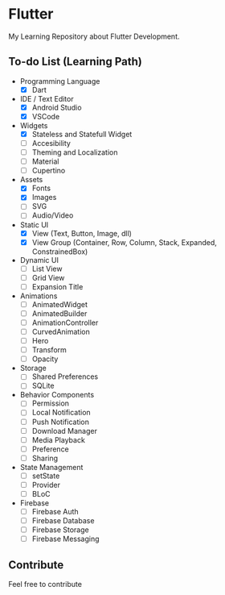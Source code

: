 # Flutter

My Learning Repository about Flutter Development.

## To-do List (Learning Path)

- Programming Language
  - [x] Dart
- IDE / Text Editor
  - [x] Android Studio
  - [x] VSCode
- Widgets
  - [x] Stateless and Statefull Widget
  - [ ] Accesibility
  - [ ] Theming and Localization
  - [ ] Material
  - [ ] Cupertino
- Assets
  - [x] Fonts
  - [x] Images
  - [ ] SVG
  - [ ] Audio/Video
- Static UI
  - [x] View (Text, Button, Image, dll)
  - [x] View Group (Container, Row, Column, Stack, Expanded, ConstrainedBox)
- Dynamic UI
  - [ ] List View
  - [ ] Grid View
  - [ ] Expansion Title
- Animations
  - [ ] AnimatedWidget
  - [ ] AnimatedBuilder
  - [ ] AnimationController
  - [ ] CurvedAnimation
  - [ ] Hero
  - [ ] Transform
  - [ ] Opacity
- Storage
  - [ ] Shared Preferences
  - [ ] SQLite
- Behavior Components
  - [ ] Permission
  - [ ] Local Notification
  - [ ] Push Notification
  - [ ] Download Manager
  - [ ] Media Playback
  - [ ] Preference
  - [ ] Sharing
- State Management
  - [ ] setState
  - [ ] Provider
  - [ ] BLoC
- Firebase
  - [ ] Firebase Auth
  - [ ] Firebase Database
  - [ ] Firebase Storage
  - [ ] Firebase Messaging

## Contribute

Feel free to contribute
